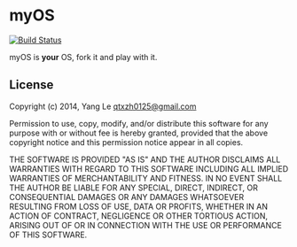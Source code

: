 myOS
====

[![Build Status](https://circleci.com/gh/yang-le/myOS.svg?style=shield)](https://circleci.com/gh/yang-le/myOS)

myOS is __your__ OS, fork it and play with it.


License
-------

Copyright (c) 2014, Yang Le <qtxzh0125@gmail.com>

Permission to use, copy, modify, and/or distribute this software for any purpose with or without fee is hereby granted, provided that the above copyright notice and this permission notice appear in all copies.

THE SOFTWARE IS PROVIDED "AS IS" AND THE AUTHOR DISCLAIMS ALL WARRANTIES WITH REGARD TO THIS SOFTWARE INCLUDING ALL IMPLIED WARRANTIES OF MERCHANTABILITY AND FITNESS. IN NO EVENT SHALL THE AUTHOR BE LIABLE FOR ANY SPECIAL, DIRECT, INDIRECT, OR CONSEQUENTIAL DAMAGES OR ANY DAMAGES WHATSOEVER RESULTING FROM LOSS OF USE, DATA OR PROFITS, WHETHER IN AN ACTION OF CONTRACT, NEGLIGENCE OR OTHER TORTIOUS ACTION, ARISING OUT OF OR IN CONNECTION WITH THE USE OR PERFORMANCE OF THIS SOFTWARE.
